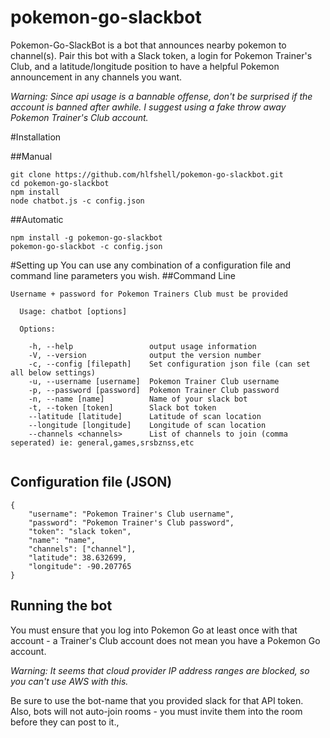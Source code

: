 # pokemon-go-slackbot
Pokemon-Go-SlackBot is a bot that announces nearby pokemon to channel(s). Pair this bot with a Slack token, a login for Pokemon Trainer's Club, and a latitude/longitude position to have a helpful Pokemon announcement in any channels you want.

*Warning: Since api usage is a bannable offense, don't be surprised if the account is banned after awhile. I suggest using a fake throw away Pokemon Trainer's Club account.*

#Installation

##Manual
```
git clone https://github.com/hlfshell/pokemon-go-slackbot.git
cd pokemon-go-slackbot
npm install
node chatbot.js -c config.json
```
##Automatic
```
npm install -g pokemon-go-slackbot
pokemon-go-slackbot -c config.json
```

#Setting up
You can use any combination of a configuration file and command line parameters you wish.
##Command Line
```
Username + password for Pokemon Trainers Club must be provided

  Usage: chatbot [options]

  Options:

    -h, --help                 output usage information
    -V, --version              output the version number
    -c, --config [filepath]    Set configuration json file (can set all below settings)
    -u, --username [username]  Pokemon Trainer Club username
    -p, --password [password]  Pokemon Trainer Club password
    -n, --name [name]          Name of your slack bot
    -t, --token [token]        Slack bot token
    --latitude [latitude]      Latitude of scan location
    --longitude [longitude]    Longitude of scan location
    --channels <channels>      List of channels to join (comma seperated) ie: general,games,srsbznss,etc
    
```

## Configuration file (JSON)
```
{
	"username": "Pokemon Trainer's Club username",
	"password": "Pokemon Trainer's Club password",
	"token": "slack token",
	"name": "name",
	"channels": ["channel"],
	"latitude": 38.632699,
	"longitude": -90.207765
}
```
## Running the bot
You must ensure that you log into Pokemon Go at least once with that account - a Trainer's Club account does not mean you have a Pokemon Go account.

*Warning: It seems that cloud provider IP address ranges are blocked, so you can't use AWS with this.*

Be sure to use the bot-name that you provided slack for that API token. Also, bots will not auto-join rooms - you must invite them into the room before they can post to it.,
